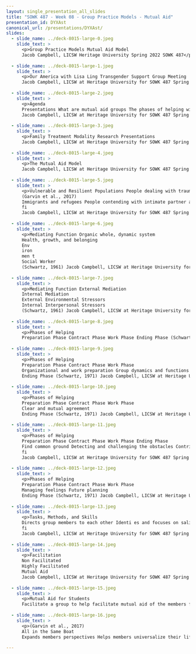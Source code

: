 ```yaml
---
layout: single_presentation_all_slides
title: "SOWK 487 - Week 08 - Group Practice Models - Mutual Aid"
presentation_id: DYXAst
canonical_url: /presentations/DYXAst/
slides:
  - slide_name: ../deck-8015-large-0.jpeg
    slide_text: >
      <p>Group Practice Models Mutual Aid Model
      Jacob Campbell, LICSW Heritage University Spring 2022 SOWK 487</p>
      
  - slide_name: ../deck-8015-large-1.jpeg
    slide_text: >
      <p>Our America with Lisa Ling Transgender Support Group Meeting
      Jacob Campbell, LICSW at Heritage University for SOWK 487 Spring 2022</p>
      
  - slide_name: ../deck-8015-large-2.jpeg
    slide_text: >
      <p>Agenda
      Presentations What are mutual aid groups The phases of helping within the mutual aid process Facilitation of mutual aid
      Jacob Campbell, LICSW at Heritage University for SOWK 487 Spring 2022</p>
      
  - slide_name: ../deck-8015-large-3.jpeg
    slide_text: >
      <p>Family Treatment Modality Research Presentations
      Jacob Campbell, LICSW at Heritage University for SOWK 487 Spring 2022</p>
      
  - slide_name: ../deck-8015-large-4.jpeg
    slide_text: >
      <p>The Mutual Aid Model
      Jacob Campbell, LICSW at Heritage University for SOWK 487 Spring 2022</p>
      
  - slide_name: ../deck-8015-large-5.jpeg
    slide_text: >
      <p>Vulnerable and Resilient Populations People dealing with traumatic experiences Grief AIDS People with mental health dif culties Health care settings People with alternative sexual orientation
      (Garvin et al., 2017)
      Immigrants and refugees People contending with intimate partner and other violence Sexual abuse Homelessness Older elderly peple and their caregivers Isolated and physically and emotionally challenged group members
      fi
      Jacob Campbell, LICSW at Heritage University for SOWK 487 Spring 2022</p>
      
  - slide_name: ../deck-8015-large-6.jpeg
    slide_text: >
      <p>Mediating Function Organic whole, dynamic system
      Health, growth, and belonging
      Env
      iron
      men t
      Social Worker
      (Schwartz, 1961) Jacob Campbell, LICSW at Heritage University for SOWK 487 Spring 2022</p>
      
  - slide_name: ../deck-8015-large-7.jpeg
    slide_text: >
      <p>Mediating Function External Mediation
      Internal Mediation
      External Environmental Stressors
      Internal Interpersonal Stressors
      (Schwartz, 1961) Jacob Campbell, LICSW at Heritage University for SOWK 487 Spring 2022</p>
      
  - slide_name: ../deck-8015-large-8.jpeg
    slide_text: >
      <p>Phases of Helping
      Preparation Phase Contract Phase Work Phase Ending Phase (Schwartz, 1971) Jacob Campbell, LICSW at Heritage University for SOWK 487 Spring 2022</p>
      
  - slide_name: ../deck-8015-large-9.jpeg
    slide_text: >
      <p>Phases of Helping
      Preparation Phase Contract Phase Work Phase
      Organizational and work preparation Group dynamics and functions preparation
      Ending Phase (Schwartz, 1971) Jacob Campbell, LICSW at Heritage University for SOWK 487 Spring 2022</p>
      
  - slide_name: ../deck-8015-large-10.jpeg
    slide_text: >
      <p>Phases of Helping
      Preparation Phase Contract Phase Work Phase
      Clear and mutual agreement
      Ending Phase (Schwartz, 1971) Jacob Campbell, LICSW at Heritage University for SOWK 487 Spring 2022</p>
      
  - slide_name: ../deck-8015-large-11.jpeg
    slide_text: >
      <p>Phases of Helping
      Preparation Phase Contract Phase Work Phase Ending Phase
      Find common ground Detecting and challenging the obstacles Contribute De ning the requirements and limits (Schwartz, 1971)
      fi
      Jacob Campbell, LICSW at Heritage University for SOWK 487 Spring 2022</p>
      
  - slide_name: ../deck-8015-large-12.jpeg
    slide_text: >
      <p>Phases of Helping
      Preparation Phase Contract Phase Work Phase
      Managing feelings Future planning
      Ending Phase (Schwartz, 1971) Jacob Campbell, LICSW at Heritage University for SOWK 487 Spring 2022</p>
      
  - slide_name: ../deck-8015-large-13.jpeg
    slide_text: >
      <p>Tasks, Methods, and Skills
      Directs group members to each other Identi es and focuses on salient themes Encourages and reinforces cooperative mutual support norms Engagement members to participate in collective activities Give participants the ability to do rehearsal
      fi
      Jacob Campbell, LICSW at Heritage University for SOWK 487 Spring 2022</p>
      
  - slide_name: ../deck-8015-large-14.jpeg
    slide_text: >
      <p>Facilitation
      Non Facilitated
      Highly Facilitated
      Mutual Aid
      Jacob Campbell, LICSW at Heritage University for SOWK 487 Spring 2022</p>
      
  - slide_name: ../deck-8015-large-15.jpeg
    slide_text: >
      <p>Mutual Aid for Students
      Facilitate a group to help facilitate mutual aid of the members focused as a group of students.</p>
      
  - slide_name: ../deck-8015-large-16.jpeg
    slide_text: >
      <p>(Garvin et al., 2017)
      All in the Same Boat
      Expands members perspectives Helps members universalize their life struggles Raise level of consciousness to expand their perspectives Develops group empathy support</p>
      
---
```

